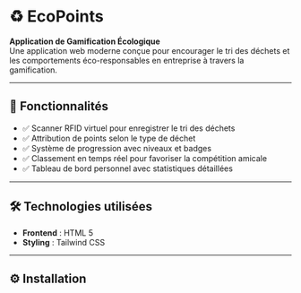 # ♻️ EcoPoints

**Application de Gamification Écologique**  
Une application web moderne conçue pour encourager le tri des déchets et les comportements éco-responsables en entreprise à travers la gamification.

---

## 🚀 Fonctionnalités

- ✅ Scanner RFID virtuel pour enregistrer le tri des déchets
- ✅ Attribution de points selon le type de déchet
- ✅ Système de progression avec niveaux et badges
- ✅ Classement en temps réel pour favoriser la compétition amicale
- ✅ Tableau de bord personnel avec statistiques détaillées

---

## 🛠️ Technologies utilisées

- **Frontend** : HTML 5 
- **Styling** : Tailwind CSS  


---

## ⚙️ Installation
